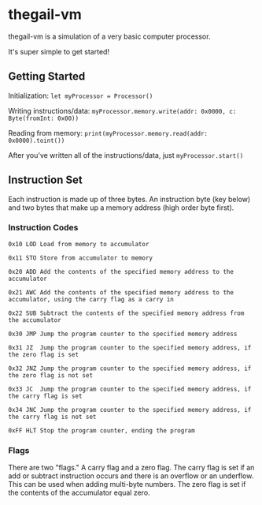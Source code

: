 # thegail-vm
thegail-vm is a simulation of a very basic computer processor.

It's super simple to get started!


## Getting Started


Initialization: `let myProcessor = Processor()`

Writing instructions/data: `myProcessor.memory.write(addr: 0x0000, c: Byte(fromInt: 0x00))`

Reading from memory: `print(myProcessor.memory.read(addr: 0x0000).toint())`

After you've written all of the instructions/data, just `myProcessor.start()`


## Instruction Set


Each instruction is made up of three bytes. An instruction byte (key below) and two bytes that make up a memory address (high order byte first).


### Instruction Codes


    0x10 LOD Load from memory to accumulator
  
    0x11 STO Store from accumulator to memory
  
    0x20 ADD Add the contents of the specified memory address to the accumulator
  
    0x21 AWC Add the contents of the specified memory address to the accumulator, using the carry flag as a carry in
  
    0x22 SUB Subtract the contents of the specified memory address from the accumulator
  
    0x30 JMP Jump the program counter to the specified memory address
  
    0x31 JZ  Jump the program counter to the specified memory address, if the zero flag is set
  
    0x32 JNZ Jump the program counter to the specified memory address, if the zero flag is not set
  
    0x33 JC  Jump the program counter to the specified memory address, if the carry flag is set
  
    0x34 JNC Jump the program counter to the specified memory address, if the carry flag is not set
  
    0xFF HLT Stop the program counter, ending the program


### Flags


There are two "flags." A carry flag and a zero flag. The carry flag is set if an add or subtract instruction occurs and there is an overflow or an underflow.
This can be used when adding multi-byte numbers. The zero flag is set if the contents of the accumulator equal zero.

